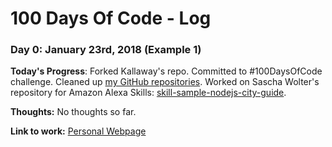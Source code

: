 # 100 Days Of Code - Log

### Day 0: January 23rd, 2018 (Example 1)

**Today's Progress**: 
Forked Kallaway's repo. Committed to #100DaysOfCode challenge. Cleaned up [my GitHub repositories](https://github.com/peterstieg?tab=repositories). Worked on Sascha Wolter's repository for Amazon Alexa Skills: [skill-sample-nodejs-city-guide](https://github.com/wolter/skill-sample-nodejs-city-guide).

**Thoughts:** No thoughts so far.

**Link to work:** [Personal Webpage](http://www.peterstieg.com)
